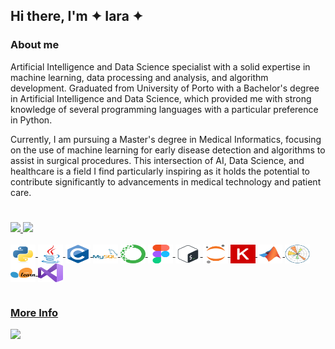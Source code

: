 ## Hi there, I'm ✦ Iara ✦ 

### About me 
Artificial Intelligence and Data Science specialist with a solid expertise in machine learning, data processing and analysis, and algorithm development. Graduated from University of Porto with a Bachelor's degree in Artificial Intelligence and Data Science, which provided me with strong knowledge of several programming languages with a particular preference in Python.

Currently, I am pursuing a Master's degree in Medical Informatics, focusing on the use of machine learning for early disease detection and algorithms to assist in surgical procedures. This intersection of AI, Data Science, and healthcare is a field I find particularly inspiring as it holds the potential to contribute significantly to advancements in medical technology and patient care.
#
<div>
  <a href="https://github.com/iara113">
  <img heigh="180em" src="https://github-readme-stats.vercel.app/api?username=iara113&show_icons=true&theme=dracula&include_all_commits=truecount_private=true"/>
  <img height="180em" src="https://github-readme-stats.vercel.app/api/top-langs/?username=iara113&layout=compact&langs_count=16&theme=dracula"/>  
</div>

<div style="display: inline_block"><br>
  <img align="center" alt="Iara-Python" height="30" width="40" src="https://raw.githubusercontent.com/devicons/devicon/master/icons/python/python-original.svg">
  <img align="center" alt="Iara-Java" height="30" width="40" src="https://github.com/devicons/devicon/blob/master/icons/java/java-original.svg">
  <img align="center" alt="Iara-C" height="30" width="40" src="https://github.com/devicons/devicon/blob/master/icons/c/c-original.svg">
  <img align="center" alt="Iara-MySql" height="30" width="40" src="https://github.com/devicons/devicon/blob/master/icons/mysql/mysql-original-wordmark.svg">
  <img align="center" alt="Iara-Anaconda" height="30" width="40" src="https://github.com/devicons/devicon/blob/master/icons/anaconda/anaconda-original.svg">
  <img align="center" alt="Iara-Figma" height="30" width="40" src="https://github.com/devicons/devicon/blob/master/icons/figma/figma-original.svg">
  <img align="center" alt="Iara-Bash" height="30" width="40" src="https://github.com/devicons/devicon/blob/master/icons/bash/bash-original.svg">
  <img align="center" alt="Iara-Jupyter" height="30" width="40" src="https://github.com/devicons/devicon/blob/master/icons/jupyter/jupyter-original.svg">
  <img align="center" alt="Iara-Keras" height="30" width="40" src="https://github.com/devicons/devicon/blob/master/icons/keras/keras-original.svg">
  <img align="center" alt="Iara-Matlab" height="30" width="40" src="https://github.com/devicons/devicon/blob/master/icons/matlab/matlab-original.svg">
  <img align="center" alt="Iara-Matplotlib" height="30" width="40" src="https://github.com/devicons/devicon/blob/master/icons/matplotlib/matplotlib-original.svg">
  <img align="center" alt="Iara-Scikitlearn" height="30" width="40" src="https://github.com/devicons/devicon/blob/master/icons/scikitlearn/scikitlearn-original.svg">
  <img align="center" alt="Iara-VS" height="30" width="40" src="https://github.com/devicons/devicon/blob/master/icons/visualstudio/visualstudio-original.svg">
</div>

#
### More Info 
<div>
  <a href="https://www.linkedin.com/in/beatriz-silva-853276297/" target="_blank"><img src="https://img.shields.io/badge/-LinkedIn-%230077B5?style=for-the-badge&logo=linkedin&logoColor=white" target=_blank"></a>
</div>




